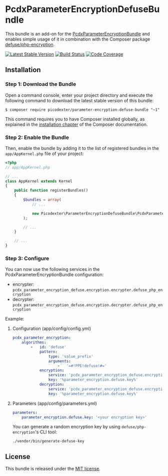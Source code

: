 # PcdxParameterEncryptionDefuseBundle

This bundle is an add-on for the
[PcdxParameterEncryptionBundle](https://github.com/picodexter/PcdxParameterEncryptionBundle)
and enables simple usage of it in combination with the Composer package
[defuse/php-encryption](https://github.com/defuse/php-encryption).

[![Latest Stable Version](https://img.shields.io/packagist/v/picodexter/parameter-encryption-defuse-bundle.svg?style=flat)](https://packagist.org/packages/picodexter/parameter-encryption-defuse-bundle)
[![Build Status](https://img.shields.io/travis/picodexter/PcdxParameterEncryptionDefuseBundle/master.svg?style=flat)](https://travis-ci.org/picodexter/PcdxParameterEncryptionDefuseBundle)
[![Code Coverage](https://img.shields.io/coveralls/picodexter/PcdxParameterEncryptionDefuseBundle/master.svg?style=flat)](https://coveralls.io/github/picodexter/PcdxParameterEncryptionDefuseBundle)

## Installation

### Step 1: Download the Bundle

Open a command console, enter your project directory and execute the
following command to download the latest stable version of this bundle:

```console
$ composer require picodexter/parameter-encryption-defuse-bundle "~1"
```

This command requires you to have Composer installed globally, as explained
in the [installation chapter](https://getcomposer.org/doc/00-intro.md)
of the Composer documentation.

### Step 2: Enable the Bundle

Then, enable the bundle by adding it to the list of registered bundles
in the `app/AppKernel.php` file of your project:

```php
<?php
// app/AppKernel.php

// ...
class AppKernel extends Kernel
{
    public function registerBundles()
    {
        $bundles = array(
            // ...

            new Picodexter\ParameterEncryptionDefuseBundle\PcdxParameterEncryptionDefuseBundle(),
        );

        // ...
    }

    // ...
}
```

### Step 3: Configure

You can now use the following services in the PcdxParameterEncryptionBundle configuration:

* encrypter: `pcdx_parameter_encryption_defuse.encryption.encrypter.defuse_php_encryption`
* decrypter: `pcdx_parameter_encryption_defuse.encryption.decrypter.defuse_php_encryption`

Example:

1. Configuration (app/config/config.yml)

    ```yaml
    pcdx_parameter_encryption:
        algorithms:
            -   id: 'defuse'
                pattern:
                    type: 'value_prefix'
                    arguments:
                        -   '=#!PPE!defuse!#='
                encryption:
                    service: 'pcdx_parameter_encryption_defuse.encryption.encrypter.defuse_php_encryption'
                    key: '%parameter_encryption.defuse.key%'
                decryption:
                    service: 'pcdx_parameter_encryption_defuse.encryption.decrypter.defuse_php_encryption'
                    key: '%parameter_encryption.defuse.key%'
    ```

2. Parameters (app/config/parameters.yml)

    ```yaml
    parameters:
        parameter_encryption.defuse.key: '<your encryption key>'
    ```
    
    You can generate a random encryption key by using `defuse/php-encryption`'s CLI tool:
    
    ```shell
    ./vendor/bin/generate-defuse-key
    ```

## License

This bundle is released under the [MIT license](LICENSE).
